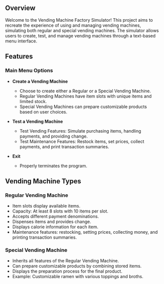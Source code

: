 ## Overview
Welcome to the Vending Machine Factory Simulator! This project aims to recreate the experience of using and managing vending machines, simulating both regular and special vending machines. The simulator allows users to create, test, and manage vending machines through a text-based menu interface.

## Features

### Main Menu Options

- **Create a Vending Machine**
  - Choose to create either a Regular or a Special Vending Machine.
  - Regular Vending Machines have item slots with unique items and limited stock.
  - Special Vending Machines can prepare customizable products based on user choices.

- **Test a Vending Machine**
  - Test Vending Features: Simulate purchasing items, handling payments, and providing change.
  - Test Maintenance Features: Restock items, set prices, collect payments, and print transaction summaries.

- **Exit**
  - Properly terminates the program.

## Vending Machine Types

### Regular Vending Machine
- Item slots display available items.
- Capacity: At least 8 slots with 10 items per slot.
- Accepts different payment denominations.
- Dispenses items and provides change.
- Displays calorie information for each item.
- Maintenance features: restocking, setting prices, collecting money, and printing transaction summaries.

### Special Vending Machine
- Inherits all features of the Regular Vending Machine.
- Can prepare customizable products by combining stored items.
- Displays the preparation process for the final product.
- Example: Customizable ramen with various toppings and broths.
